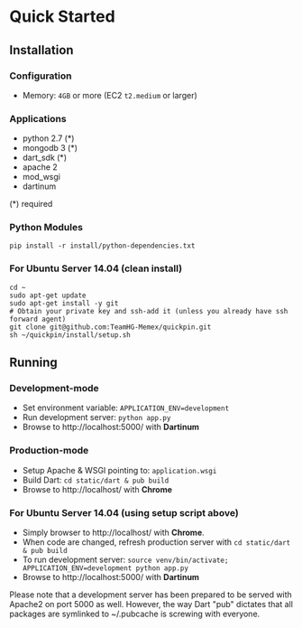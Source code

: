 # Quick Started
## Installation
### Configuration
- Memory: ```4GB``` or more (EC2 ```t2.medium``` or larger)

### Applications
- python 2.7 (*)
- mongodb 3 (*)
- dart_sdk (*)
- apache 2
- mod_wsgi
- dartinum

(*) required

### Python Modules
```
pip install -r install/python-dependencies.txt
```

### For Ubuntu Server 14.04 (clean install)
```
cd ~
sudo apt-get update
sudo apt-get install -y git
# Obtain your private key and ssh-add it (unless you already have ssh forward agent)
git clone git@github.com:TeamHG-Memex/quickpin.git
sh ~/quickpin/install/setup.sh
```

## Running
### Development-mode
- Set environment variable: ```APPLICATION_ENV=development```
- Run development server: ```python app.py```
- Browse to http://localhost:5000/ with **Dartinum**

### Production-mode
- Setup Apache & WSGI pointing to: ```application.wsgi```
- Build Dart: ```cd static/dart & pub build```
- Browse to http://localhost/ with **Chrome**

### For Ubuntu Server 14.04 (using setup script above)
- Simply browser to http://localhost/ with **Chrome**.
- When code are changed, refresh production server with ```cd static/dart & pub build```
- To run development server: ```source venv/bin/activate; APPLICATION_ENV=development python app.py```
- Browse to http://localhost:5000/ with **Dartinum**

Please note that a development server has been prepared to be served with Apache2 on port 5000 as well.
However, the way Dart "pub" dictates that all packages are symlinked to ~/.pubcache is screwing with everyone.
